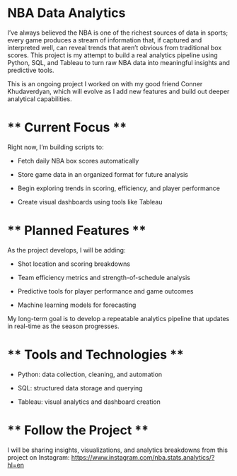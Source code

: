 # **NBA Data Analytics**

I’ve always believed the NBA is one of the richest sources of data in sports; every game produces a stream of information that, if captured and interpreted well, can reveal trends that aren’t obvious from traditional box scores. This project is my attempt to build a real analytics pipeline using Python, SQL, and Tableau to turn raw NBA data into meaningful insights and predictive tools.

This is an ongoing project I worked on with my good friend Conner Khudaverdyan, which will evolve as I add new features and build out deeper analytical capabilities. 

# ** Current Focus **

Right now, I’m building scripts to:

- Fetch daily NBA box scores automatically

- Store game data in an organized format for future analysis

- Begin exploring trends in scoring, efficiency, and player performance

- Create visual dashboards using tools like Tableau


# ** Planned Features **

As the project develops, I will be adding:

- Shot location and scoring breakdowns

- Team efficiency metrics and strength-of-schedule analysis

- Predictive tools for player performance and game outcomes

- Machine learning models for forecasting

My long-term goal is to develop a repeatable analytics pipeline that updates in real-time as the season progresses.

# ** Tools and Technologies **

- Python: data collection, cleaning, and automation

- SQL: structured data storage and querying

- Tableau: visual analytics and dashboard creation

# ** Follow the Project **

I will be sharing insights, visualizations, and analytics breakdowns from this project on Instagram:
https://www.instagram.com/nba.stats.analytics/?hl=en



